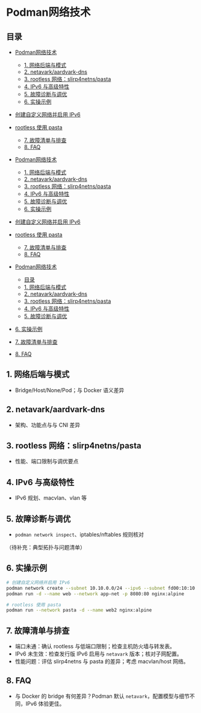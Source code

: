 # Podman网络技术

## 目录

- [Podman网络技术](#podman网络技术)
  - [1. 网络后端与模式](#1-网络后端与模式)
  - [2. netavark/aardvark-dns](#2-netavarkaardvark-dns)
  - [3. rootless 网络：slirp4netns/pasta](#3-rootless-网络slirp4netnspasta)
  - [4. IPv6 与高级特性](#4-ipv6-与高级特性)
  - [5. 故障诊断与调优](#5-故障诊断与调优)
  - [6. 实操示例](#6-实操示例)
- [创建自定义网络并启用 IPv6](#创建自定义网络并启用-ipv6)
- [rootless 使用 pasta](#rootless-使用-pasta)
  - [7. 故障清单与排查](#7-故障清单与排查)
  - [8. FAQ](#8-faq)

- [Podman网络技术](#podman网络技术)
  - [1. 网络后端与模式](#1-网络后端与模式)
  - [2. netavark/aardvark-dns](#2-netavarkaardvark-dns)
  - [3. rootless 网络：slirp4netns/pasta](#3-rootless-网络slirp4netnspasta)
  - [4. IPv6 与高级特性](#4-ipv6-与高级特性)
  - [5. 故障诊断与调优](#5-故障诊断与调优)
  - [6. 实操示例](#6-实操示例)
- [创建自定义网络并启用 IPv6](#创建自定义网络并启用-ipv6)
- [rootless 使用 pasta](#rootless-使用-pasta)
  - [7. 故障清单与排查](#7-故障清单与排查)
  - [8. FAQ](#8-faq)

- [Podman网络技术](#podman网络技术)
  - [目录](#目录)
  - [1. 网络后端与模式](#1-网络后端与模式)
  - [2. netavark/aardvark-dns](#2-netavarkaardvark-dns)
  - [3. rootless 网络：slirp4netns/pasta](#3-rootless-网络slirp4netnspasta)
  - [4. IPv6 与高级特性](#4-ipv6-与高级特性)
  - [5. 故障诊断与调优](#5-故障诊断与调优)
- [6. 实操示例](#6-实操示例)
- [7. 故障清单与排查](#7-故障清单与排查)
- [8. FAQ](#8-faq)

## 1. 网络后端与模式

- Bridge/Host/None/Pod；与 Docker 语义差异

## 2. netavark/aardvark-dns

- 架构、功能点与与 CNI 差异

## 3. rootless 网络：slirp4netns/pasta

- 性能、端口限制与调优要点

## 4. IPv6 与高级特性

- IPv6 规划、macvlan、vlan 等

## 5. 故障诊断与调优

- `podman network inspect`、iptables/nftables 规则核对

（待补充：典型拓扑与问题清单）

## 6. 实操示例

```bash
# 创建自定义网络并启用 IPv6
podman network create --subnet 10.10.0.0/24 --ipv6 --subnet fd00:10:10::/64 app-net
podman run -d --name web --network app-net -p 8080:80 nginx:alpine

# rootless 使用 pasta
podman run --network pasta -d --name web2 nginx:alpine
```

## 7. 故障清单与排查

- 端口未通：确认 rootless 与低端口限制；检查主机防火墙与转发表。
- IPv6 未生效：检查发行版 IPv6 启用与 `netavark` 版本；核对子网配置。
- 性能问题：评估 slirp4netns 与 pasta 的差异；考虑 macvlan/host 网络。

## 8. FAQ

- 与 Docker 的 bridge 有何差异？Podman 默认 `netavark`，配置模型与细节不同，IPv6 体验更佳。
